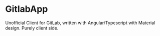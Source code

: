 # GitlabApp

Unofficial Client for GitLab, written with Angular/Typescript with Material design. Purely client side.
